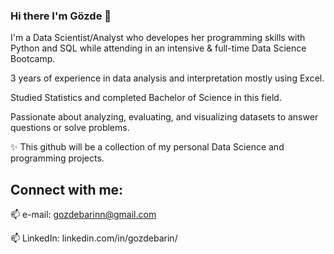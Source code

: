 
### Hi there I'm Gözde 👋

I'm a Data Scientist/Analyst who developes her programming skills with Python and SQL while attending in an intensive & full-time Data Science Bootcamp.

3 years of experience in data analysis and interpretation mostly using Excel.

Studied Statistics and completed Bachelor of Science in this field.

Passionate about analyzing, evaluating, and visualizing datasets to answer questions or solve problems.

✨ This github will be a collection of my personal Data Science and programming projects.





## Connect with me:

📫 e-mail: gozdebarinn@gmail.com

📫 LinkedIn: linkedin.com/in/gozdebarin/
